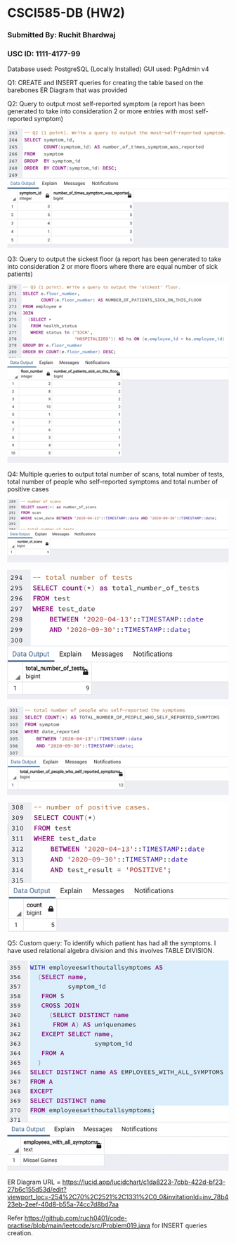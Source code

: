 # CSCI585-DB (HW2)

### Submitted By: Ruchit Bhardwaj
### USC ID: 1111-4177-99

Database used: PostgreSQL (Locally Installed)
GUI used: PgAdmin v4

Q1: CREATE and INSERT queries for creating the table based on the barebones ER Diagram that was provided

Q2: Query to output most self-reported symptom (a report has been generated to take into consideration 2 or more entries with most self-reported symptom)

![alt text](images/q2.png)

Q3: Query to output the sickest floor (a report has been generated to take into consideration 2 or more floors where there are equal number of sick patients)

![alt text](images/q3.png)

Q4: Multiple queries to output total number of scans, total number of tests, total number of people who self-reported symptoms and total number of positive cases

![alt text](images/q4-01.png)

![alt text](images/q4-02.png)

![alt text](images/q4-03.png)

![alt text](images/q4-04.png)

Q5: Custom query: To identify which patient has had all the symptoms. I have used relational algebra division and this involves TABLE DIVISION.

![alt text](images/q5.png)

ER Diagram URL = https://lucid.app/lucidchart/c1da8223-7cbb-422d-bf23-27b6c155d53d/edit?viewport_loc=-254%2C70%2C2521%2C1331%2C0_0&invitationId=inv_78b423eb-2eef-40d8-b55a-74cc7d8bd7aa

Refer https://github.com/ruch0401/code-practise/blob/main/leetcode/src/Problem019.java
for INSERT queries creation.